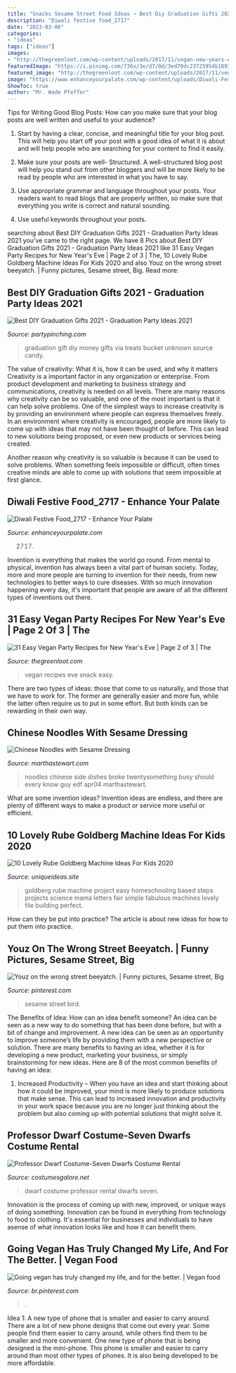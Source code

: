 ```yaml
---
title: "Snacks Sesame Street Food Ideas ~ Best Diy Graduation Gifts 2021"
description: "Diwali festive food_2717"
date: "2023-03-06"
categories:
- "ideas"
tags: ["ideas"]
images:
- "http://thegreenloot.com/wp-content/uploads/2017/11/vegan-new-years-eve-party-recipes-ideas-18.jpg"
featuredImage: "https://i.pinimg.com/736x/3e/d7/0d/3ed70dc23725954b18934b87d8617a8f--big-bird-sesame-streets.jpg"
featured_image: "http://thegreenloot.com/wp-content/uploads/2017/11/vegan-new-years-eve-party-recipes-ideas-18.jpg"
image: "https://www.enhanceyourpalate.com/wp-content/uploads/Diwali-Festive-Food_2717-e1570673246590.jpeg"
ShowToc: true
author: "Mr. Wade Pfeffer"
---
```



Tips for Writing Good Blog Posts: How can you make sure that your blog posts are well written and useful to your audience?
1. Start by having a clear, concise, and meaningful title for your blog post. This will help you start off your post with a good idea of what it is about and will help people who are searching for your content to find it easily.
2. Make sure your posts are well- Structured. A well-structured blog post will help you stand out from other bloggers and will be more likely to be read by people who are interested in what you have to say.

3. Use appropriate grammar and language throughout your posts. Your readers want to read blogs that are properly written, so make sure that everything you write is correct and natural sounding.

4. Use useful keywords throughout your posts.

	

		
searching about Best DIY Graduation Gifts 2021 - Graduation Party Ideas 2021 you've came to the right page. We have 8 Pics about Best DIY Graduation Gifts 2021 - Graduation Party Ideas 2021 like 31 Easy Vegan Party Recipes for New Year&#039;s Eve | Page 2 of 3 | The, 10 Lovely Rube Goldberg Machine Ideas For Kids 2020 and also Youz on the wrong street beeyatch. | Funny pictures, Sesame street, Big. Read more:
		
    
## Best DIY Graduation Gifts 2021 - Graduation Party Ideas 2021

<img loading=lazy src="https://partypinching.com/wp-content/uploads/2017/04/2045b2b71d53e0081344285010a8505d.jpg" onerror="this.onerror=null;this.src='https://tse1.mm.bing.net/th?id=OIP.JZvHqEKMbJq3UG8_0ISBVQAAAA&amp;pid=15.1';" alt="Best DIY Graduation Gifts 2021 - Graduation Party Ideas 2021">

_Source: partypinching.com_

>graduation gift diy money gifts via treats bucket unknown source candy. 

	

The value of creativity: What it is, how it can be used, and why it matters
Creativity is a important factor in any organization or enterprise. From product development and marketing to business strategy and communications, creativity is needed on all levels. There are many reasons why creativity can be so valuable, and one of the most important is that it can help solve problems.
One of the simplest ways to increase creativity is by providing an environment where people can express themselves freely. In an environment where creativity is encouraged, people are more likely to come up with ideas that may not have been thought of before. This can lead to new solutions being proposed, or even new products or services being created.

Another reason why creativity is so valuable is because it can be used to solve problems. When something feels impossible or difficult, often times creative minds are able to come up with solutions that seem impossible at first glance.

    
## Diwali Festive Food_2717 - Enhance Your Palate

<img loading=lazy src="https://www.enhanceyourpalate.com/wp-content/uploads/Diwali-Festive-Food_2717-e1570673246590.jpeg" onerror="this.onerror=null;this.src='https://tse4.mm.bing.net/th?id=OIP.5nJqGce1pw0i7HwkI_XMVQHaF7&amp;pid=15.1';" alt="Diwali Festive Food_2717 - Enhance Your Palate">

_Source: enhanceyourpalate.com_

>2717. 

	

Invention is everything that makes the world go round. From mental to physical, invention has always been a vital part of human society. Today, more and more people are turning to invention for their needs, from new technologies to better ways to cure diseases. With so much innovation happening every day, it's important that people are aware of all the different types of inventions out there.

    
## 31 Easy Vegan Party Recipes For New Year&#039;s Eve | Page 2 Of 3 | The

<img loading=lazy src="http://thegreenloot.com/wp-content/uploads/2017/11/vegan-new-years-eve-party-recipes-ideas-18.jpg" onerror="this.onerror=null;this.src='https://tse2.mm.bing.net/th?id=OIP.RJKcUT5ePugn_Vv69171xwHaK8&amp;pid=15.1';" alt="31 Easy Vegan Party Recipes for New Year&#039;s Eve | Page 2 of 3 | The">

_Source: thegreenloot.com_

>vegan recipes eve snack easy. 

	

There are two types of ideas: those that come to us naturally, and those that we have to work for. The former are generally easier and more fun, while the latter often require us to put in some effort. But both kinds can be rewarding in their own way.

    
## Chinese Noodles With Sesame Dressing

<img loading=lazy src="http://assets.marthastewart.com/styles/wmax-1500/d22/edf_apr04_side_noodles/edf_apr04_side_noodles_sq.jpg?itok=oihJ9MUw" onerror="this.onerror=null;this.src='https://tse3.mm.bing.net/th?id=OIP.MpaaQEQqHG8XX1bYa0L1HgAAAA&amp;pid=15.1';" alt="Chinese Noodles with Sesame Dressing">

_Source: marthastewart.com_

>noodles chinese side dishes broke twentysomething busy should every know guy edf apr04 marthastewart. 

	

What are some invention ideas?
Invention ideas are endless, and there are plenty of different ways to make a product or service more useful or efficient.

    
## 10 Lovely Rube Goldberg Machine Ideas For Kids 2020

<img loading=lazy src="https://www.uniqueideas.site/wp-content/uploads/project-based-homeschooling-rube-goldberg-machine-mama-of-letters-4.jpg" onerror="this.onerror=null;this.src='https://tse3.mm.bing.net/th?id=OIP.DXLS418fbKK9kHaTAFLIbAHaMt&amp;pid=15.1';" alt="10 Lovely Rube Goldberg Machine Ideas For Kids 2020">

_Source: uniqueideas.site_

>goldberg rube machine project easy homeschooling based steps projects science mama letters fair simple fabulous machines lovely file building perfect. 

	

How can they be put into practice?
The article is about new ideas for how to put them into practice.

    
## Youz On The Wrong Street Beeyatch. | Funny Pictures, Sesame Street, Big

<img loading=lazy src="https://i.pinimg.com/736x/3e/d7/0d/3ed70dc23725954b18934b87d8617a8f--big-bird-sesame-streets.jpg" onerror="this.onerror=null;this.src='https://tse4.mm.bing.net/th?id=OIP.1grG_hjwen2tQ-sCRM9ccQHaFr&amp;pid=15.1';" alt="Youz on the wrong street beeyatch. | Funny pictures, Sesame street, Big">

_Source: pinterest.com_

>sesame street bird. 

	

The Benefits of Idea: How can an idea benefit someone?
An idea can be seen as a new way to do something that has been done before, but with a bit of change and improvement. A new idea can be seen as an opportunity to improve someone’s life by providing them with a new perspective or solution. There are many benefits to having an idea, whether it is for developing a new product, marketing your business, or simply brainstorming for new ideas. Here are 8 of the most common benefits of having an idea: 
1. Increased Productivity – When you have an idea and start thinking about how it could be improved, your mind is more likely to produce solutions that make sense. This can lead to increased innovation and productivity in your work space because you are no longer just thinking about the problem but also coming up with potential solutions that might solve it. 

    
## Professor Dwarf Costume-Seven Dwarfs Costume Rental

<img loading=lazy src="http://images.costumesgalore.net/products/18373/1-1/professor-dwarf-costume.jpg" onerror="this.onerror=null;this.src='https://tse2.mm.bing.net/th?id=OIP.pLMpkRSBNbIaRTl096TEYAHaKl&amp;pid=15.1';" alt="Professor Dwarf Costume-Seven Dwarfs Costume Rental">

_Source: costumesgalore.net_

>dwarf costume professor rental dwarfs seven. 

	

Innovation is the process of coming up with new, improved, or unique ways of doing something. Innovation can be found in everything from technology to food to clothing. It's essential for businesses and individuals to have asense of what innovation looks like and how it can benefit them.

    
## Going Vegan Has Truly Changed My Life, And For The Better. | Vegan Food

<img loading=lazy src="https://i.pinimg.com/736x/4a/82/c1/4a82c1304fea66d83916ca1bb51e91b2.jpg" onerror="this.onerror=null;this.src='https://tse4.mm.bing.net/th?id=OIP.EdxsoGbag8kPV3RpXbwDNgHaJN&amp;pid=15.1';" alt="Going vegan has truly changed my life, and for the better. | Vegan food">

_Source: br.pinterest.com_

>. 

	

Idea 1: A new type of phone that is smaller and easier to carry around.
There are a lot of new phone designs that come out every year. Some people find them easier to carry around, while others find them to be smaller and more convenient. One new type of phone that is being designed is the mini-phone. This phone is smaller and easier to carry around than most other types of phones. It is also being developed to be more affordable.

